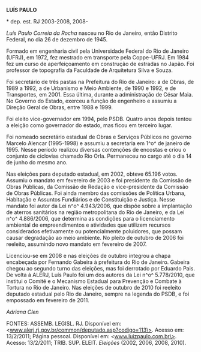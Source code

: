 **LUÍS PAULO**

\* dep. est. RJ 2003-2008, 2008-

*Luís Paulo Correia da Rocha* nasceu no Rio de Janeiro, então Distrito
Federal, no dia 26 de dezembro de 1945.

Formado em engenharia civil pela Universidade Federal do Rio de Janeiro
(UFRJ), em 1972, fez mestrado em transporte pela Coppe-UFRJ. Em 1984 fez
um curso de aperfeiçoamento em construção de estradas no Japão. Foi
professor de topografia da Faculdade de Arquitetura Silva e Souza.

Foi secretário de três pastas na Prefeitura do Rio de Janeiro: a de
Obras, de 1989 a 1992, a de Urbanismo e Meio Ambiente, de 1990 e 1992, e
de Transportes, em 2001. Essa última, durante a administração de César
Maia. No Governo do Estado, exerceu a função de engenheiro e assumiu a
Direção Geral de Obras, entre 1988 e 1999.

Foi eleito vice-governador em 1994, pelo PSDB. Quatro anos depois tentou
a eleição como governador do estado, mas ficou em terceiro lugar.

Foi nomeado secretário estadual de Obras e Serviços Públicos no governo
Marcelo Alencar (1995-1998) e assumiu a secretaria em 1^o^ de janeiro de
1995. Nesse período realizou diversas contenções de encostas e criou o
conjunto de ciclovias chamado Rio Orla. Permaneceu no cargo até o dia 14
de junho do mesmo ano.

Nas eleições para deputado estadual, em 2002, obteve 65.196 votos.
Assumiu o mandato em fevereiro de 2003 e foi presidente da Comissão de
Obras Públicas, da Comissão de Redação e vice-presidente da Comissão de
Obras Públicas. Foi ainda membro das comissões de Política Urbana,
Habitação e Assuntos Fundiários e de Constituição e Justiça. Nesse
mandato foi autor da Lei n^o^ 4.943/2006, que dispõe sobre a implantação
de aterros sanitários na região metropolitana do Rio de Janeiro, e da
Lei n^o^ 4.886/2006, que determina as condições para o licenciamento
ambiental de empreendimentos e atividades que utilizem recursos
considerados efetivamente ou potencialmente poluidores, que possam
causar degradação ao meio ambiente. No pleito de outubro de 2006 foi
reeleito, assumindo novo mandato em fevereiro de 2007.

Licenciou-se em 2008 e nas eleições de outubro integrou a chapa
encabeçada por Fernando Gabeira à prefeitura do Rio de Janeiro. Gabeira
chegou ao segundo turno das eleições, mas foi derrotado por Eduardo
Pais. De volta à ALERJ, Luís Paulo foi um dos autores da Lei n^o^
5.778/2010, que institui o Comitê e o Mecanismo Estadual para Prevenção
e Combate à Tortura no Rio de Janeiro. Nas eleições de outubro de 2010
foi reeleito deputado estadual pelo Rio de Janeiro, sempre na legenda do
PSDB, e foi empossado em fevereiro de 2011.

*Adriana Clen*

FONTES: ASSEMB. LEGISL. RJ. Disponível em:
\<www.alerj.rj.gov.br/common/deputado.asp?codigo=113\>. Acesso em:
13/2/2011; Página pessoal. Disponível em: \<www.luizpaulo.com.br\>.
Acesso: 13/2/2011; TRIB. SUP. ELEIT. *Eleições* (2002, 2006, 2008,
2010).
